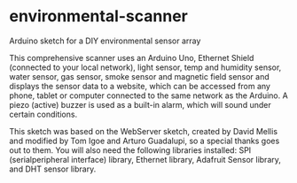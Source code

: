 # environmental-scanner
Arduino sketch for a DIY environmental sensor array

This comprehensive scanner uses an Arduino Uno, Ethernet Shield (connected to your local network), light sensor, temp and humidity sensor, water sensor, gas sensor, smoke sensor and magnetic field sensor and displays the sensor data to a website, which can be accessed from any phone, tablet or computer connected to the same network as the Arduino. A piezo (active) buzzer is used as a built-in alarm, which will sound under certain conditions.

This sketch was based on the WebServer sketch, created by David Mellis and modified by Tom Igoe and Arturo Guadalupi, so a special thanks goes out to them. You will also need the following libraries installed: SPI (serialperipheral interface) library, Ethernet library, Adafruit Sensor library, and DHT sensor library.
